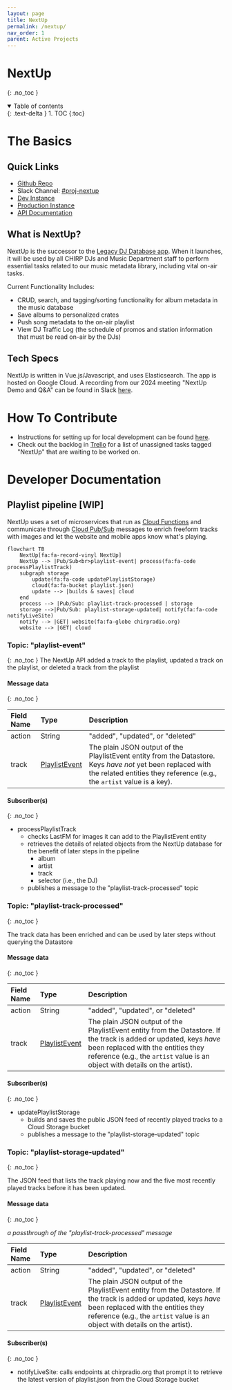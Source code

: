 ```yaml
---
layout: page
title: NextUp
permalink: /nextup/
nav_order: 1
parent: Active Projects
---
```


# NextUp
{: .no_toc }

<details open markdown="block">
  <summary>
    Table of contents
  </summary>
  {: .text-delta }
1. TOC
{:toc}
</details>

# The Basics

## Quick Links
* [Github Repo](https://github.com/chirpradio/nextup)
* Slack Channel: [#proj-nextup](https://chirpdev.slack.com/archives/C01GW3BRV5H)
* [Dev Instance](https://nextup-dot-chirpradiodev.appspot.com/login?redirect=%2Flibrary)
* [Production Instance](https://nextup.chirpradio.org/)
* [API Documentation](https://nextup-dot-chirpradiodev.appspot.com/api)

## What is NextUp?
NextUp is the successor to the [Legacy DJ Database app](legacy_dj_app.md). When it launches, it will be used by all CHIRP DJs and Music Department staff to perform essential tasks related to our music metadata library, including vital on-air tasks.

Current Functionality Includes:
* CRUD, search, and tagging/sorting functionality for album metadata in the music database
* Save albums to personalized crates
* Push song metadata to the on-air playlist
* View DJ Traffic Log (the schedule of promos and station information that must be read on-air by the DJs)

## Tech Specs
NextUp is written in Vue.js/Javascript, and uses Elasticsearch. The app is hosted on Google Cloud.
A recording from our 2024 meeting "NextUp Demo and Q&A" can be found in Slack [here](https://chirpdev.slack.com/archives/C01GSPCEDMK/p1706757506383289).

# How To Contribute
* Instructions for setting up for local development can be found [here](https://github.com/chirpradio/nextup/blob/develop/setup.md).
* Check out the backlog in [Trello](https://trello.com/b/B1L4W9A9/dev-projects) for a list of unassigned tasks tagged "NextUp" that are waiting to be worked on.

# Developer Documentation

## Playlist pipeline [WIP]
NextUp uses a set of microservices that run as [Cloud Functions](https://cloud.google.com/functions/#documentation) and communicate through [Cloud Pub/Sub](https://cloud.google.com/pubsub/#documentation) messages to enrich freeform tracks with images and let the website and mobile apps know what's playing.

```mermaid
flowchart TB
    NextUp[fa:fa-record-vinyl NextUp] 
    NextUp --> |Pub/Sub<br>playlist-event| process(fa:fa-code processPlaylistTrack)    
    subgraph storage
        update(fa:fa-code updatePlaylistStorage)
        cloud(fa:fa-bucket playlist.json)
        update --> |builds & saves| cloud
    end
    process --> |Pub/Sub: playlist-track-processed | storage    
    storage -->|Pub/Sub: playlist-storage-updated| notify(fa:fa-code notifyLiveSite)
    notify --> |GET| website(fa:fa-globe chirpradio.org)
    website --> |GET| cloud
```

### Topic: "playlist-event"
{: .no_toc }
The NextUp API added a track to the playlist, updated a track on the playlist, or deleted a track from the playlist

#### Message data
{: .no_toc }

| Field Name   | Type            | Description |
|:-------------|:----------------|:------------|
| action       | String          | "added", "updated", or "deleted"  |
| track        | [PlaylistEvent](https://github.com/chirpradio/nextup/blob/develop/app/models/playlistevent.model.js)   | The plain JSON output of the PlaylistEvent entity from the Datastore. Keys *have not* yet been replaced with the related entities they reference (e.g., the `artist` value is a key). |

#### Subscriber(s)
{: .no_toc }

- processPlaylistTrack
  - checks LastFM for images it can add to the PlaylistEvent entity
  - retrieves the details of related objects from the NextUp database for the benefit of later steps in the pipeline
    - album
    - artist
    - track
    - selector (i.e., the DJ)
  - publishes a message to the "playlist-track-processed" topic

### Topic: "playlist-track-processed"
{: .no_toc }

The track data has been enriched and can be used by later steps without querying the Datastore

#### Message data
{: .no_toc }

| Field Name   | Type            | Description |
|:-------------|:----------------|:------------|
| action       | String          | "added", "updated", or "deleted"  |
| track        | [PlaylistEvent](https://github.com/chirpradio/nextup/blob/develop/app/models/playlistevent.model.js)   | The plain JSON output of the PlaylistEvent entity from the Datastore. If the track is added or updated, keys *have* been replaced with the entities they reference (e.g., the `artist` value is an object with details on the artist).  |

#### Subscriber(s)
{: .no_toc }

- updatePlaylistStorage 
  - builds and saves the public JSON feed of recently played tracks to a Cloud Storage bucket
  - publishes a message to the "playlist-storage-updated" topic

### Topic: "playlist-storage-updated"
{: .no_toc }

The JSON feed that lists the track playing now and the five most recently played tracks before it has been updated.

#### Message data
{: .no_toc }

_a passthrough of the "playlist-track-processed" message_

| Field Name   | Type            | Description |
|:-------------|:----------------|:------------|
| action       | String          | "added", "updated", or "deleted"  |
| track        | [PlaylistEvent](https://github.com/chirpradio/nextup/blob/develop/app/models/playlistevent.model.js)   | The plain JSON output of the PlaylistEvent entity from the Datastore. If the track is added or updated, keys *have* been replaced with the entities they reference (e.g., the `artist` value is an object with details on the artist).  |

#### Subscriber(s)
{: .no_toc }
- notifyLiveSite: calls endpoints at chirpradio.org that prompt it to retrieve the latest version of playlist.json from the Cloud Storage bucket
